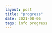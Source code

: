```yaml
---
layout: post
title: "progress"
date: 2021-08-06
tags: info progress
---
```


<div id="pcontainer"></div>
<script>
dependencyPromise.then(() => progress());
function progress() {
	appendProgress(109, 240, '도커/쿠버네티스 스터디, 3장');
	appendProgress(109, 672, '시작하세요! 도커/쿠버네티스');
	appendProgress(0, 406, 'Clean Code');
	appendProgress(112, 328, 'Test-Driven Development : By Example');
	appendProgress(16, 319, 'DDD START!');

	function appendProgress(current, max, text) {
		let pcontainer = document.querySelector('#pcontainer');
		let pdiv = document.createElement('div');
		let progress = document.createElement('progress');
		let textNode = document.createTextNode(' : ' + text);
		progress.value = current;
		progress.max = max;
		pdiv.appendChild(progress);
		pdiv.appendChild(textNode);
		pcontainer.appendChild(pdiv);
	}

}
</script>
